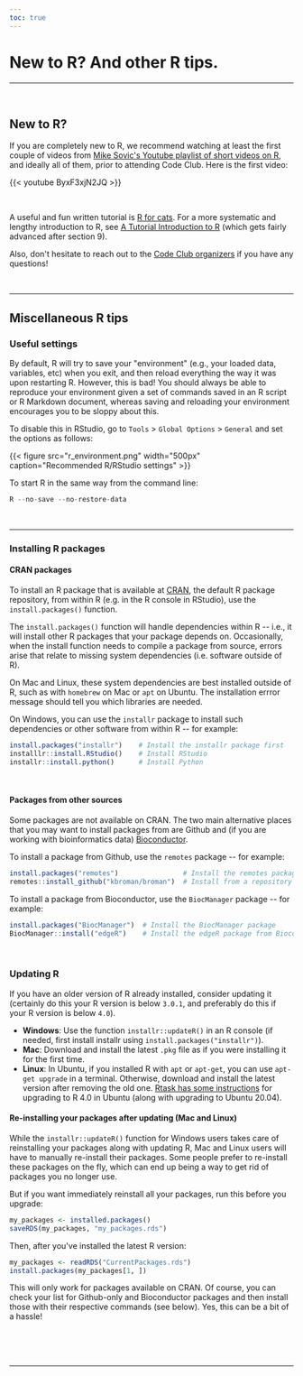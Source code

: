 ```yaml
---
toc: true
---
```


# New to R? And other R tips.

----
<br>

## New to R?
If you are completely new to R, we recommend watching at least the first couple of
videos from [Mike Sovic's Youtube playlist of short videos on R](https://www.youtube.com/playlist?list=PLxhIMi78eQegFm3XqsylVa-Lm7nfiUshe),
and ideally all of them, prior to attending Code Club. Here is the first video:

{{< youtube ByxF3xjN2JQ >}}

<br>

A useful and fun written tutorial is [R for cats](https://rforcats.net/).
For a more systematic and lengthy introduction to R, see
[A Tutorial Introduction to R](https://kingaa.github.io/R_Tutorial/)
(which gets fairly advanced after section 9).

Also, don't hesitate to reach out to the [Code Club organizers](/codeclub-about/#organizers)
if you have any questions! 

<br>

----

## Miscellaneous R tips

### Useful settings

By default, R will try to save your "environment" (e.g., your loaded data, variables, etc)
when you exit, and then reload everything the way it was upon restarting R. However, this is bad!
You should always be able to reproduce your environment given a set of commands
saved in an R script or R Markdown document, whereas saving and reloading your environment
encourages you to be sloppy about this.

To disable this in RStudio, go to `Tools` > `Global Options` > `General` and set the options
as follows:

{{< figure src="r_environment.png" width="500px" caption="Recommended R/RStudio settings" >}}

To start R in the same way from the command line:

```r
R --no-save --no-restore-data
```

<br>

----

### Installing R packages

#### CRAN packages
To install an R package that is available at [CRAN](https://cran.r-project.org/), the default R package repository,
from within R (e.g. in the R console in RStudio), use the `install.packages()` function.

The `install.packages()` function will handle dependencies within R -- i.e., it will install other R packages
that your package depends on. Occasionally, when the install function needs to compile
a package from source, errors arise that relate to missing system dependencies (i.e. software outside of R).

On Mac and Linux, these system dependencies are best installed outside of R,
such as with `homebrew` on Mac or `apt` on Ubuntu.
The installation errror message should tell you which libraries are needed.

On Windows, you can use the `installr` package to install such dependencies or other software from within R -- for example:

```r
install.packages("installr")    # Install the installr package first
installlr::install.RStudio()    # Install RStudio
installr::install.python()      # Install Python
```

<br>

#### Packages from other sources

Some packages are not available on CRAN.
The two main alternative places that you may want to install packages from are Github and
(if you are working with bioinformatics data) [Bioconductor](https://bioconductor.org/).

To install a package from Github, use the `remotes` package -- for example:

```r
install.packages("remotes")                # Install the remotes package
remotes::install_github("kbroman/broman")  # Install from a repository using "<username>/<repo-name>"
```

To install a package from Bioconductor, use the `BiocManager` package -- for example:
```r
install.packages("BiocManager")  # Install the BiocManager package
BiocManager::install("edgeR")    # Install the edgeR package from Bioconductor
```

<br>

### Updating R

If you have an older version of R already installed, consider updating it
(certainly do this your R version is below `3.0.1`, and preferably do this if your R version is below `4.0`).

- **Windows**: Use the function `installr::updateR()` in an R console
  (if needed, first install installr using `install.packages("installr")`).
- **Mac**: Download and install the latest `.pkg` file as if you were installing it for the first time.
- **Linux**: In Ubuntu, if you installed R with `apt` or `apt-get`, you can use `apt-get upgrade` in a terminal.
  Otherwise, download and install the latest version after removing the old one.
  [Rtask has some instructions](https://rtask.thinkr.fr/installation-of-r-4-0-on-ubuntu-20-04-lts-and-tips-for-spatial-packages/) for upgrading to
  R 4.0 in Ubuntu (along with upgrading to Ubuntu 20.04).

#### Re-installing your packages after updating (Mac and Linux)

While the `installr::updateR()` function for Windows users takes care of reinstalling
your packages along with updating R,
Mac and Linux users will have to manually re-install their packages.
Some people prefer to re-install these packages on the fly, which can end up being a way
to get rid of packages you no longer use.

But if you want immediately reinstall all your packages, run this before you upgrade:

```r
my_packages <- installed.packages()
saveRDS(my_packages, "my_packages.rds")
```

Then, after you've installed the latest R version:
```r
my_packages <- readRDS("CurrentPackages.rds")
install.packages(my_packages[1, ])
```

This will only work for packages available on CRAN. Of course, you can check your list
for Github-only and Bioconductor packages and then install those with their respective commands
(see below). Yes, this can be a bit of a hassle!


<br/> <br/> <br/>

----